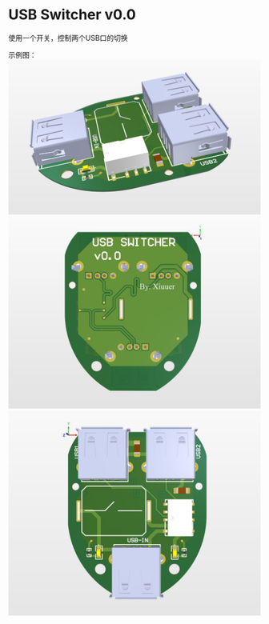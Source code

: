 # USB Switcher v0.0
使用一个开关，控制两个USB口的切换

示例图：
<img src="imgs/3D实物图-01.JPG">
<img src="imgs/3D实物图-02.JPG">
<img src="imgs/3D实物图-03.JPG">

